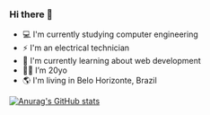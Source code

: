 ### Hi there 👋

- 💻 I'm currently studying computer engineering
- ⚡ I'm an electrical technician
- 📘 I'm currently learning about web development
- 👩🏻 I’m 20yo
- 🌎 I'm living in Belo Horizonte, Brazil

[![Anurag's GitHub stats](https://github-readme-stats.vercel.app/api?username=samarahellen)](https://github.com/anuraghazra/github-readme-stats)
